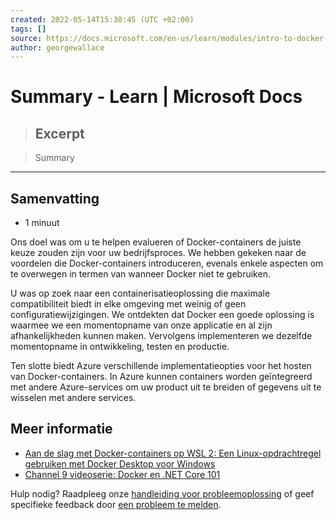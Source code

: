 ```yaml
---
created: 2022-05-14T15:38:45 (UTC +02:00)
tags: []
source: https://docs.microsoft.com/en-us/learn/modules/intro-to-docker-containers/1-introduction
author: georgewallace
---
```


# Summary - Learn | Microsoft Docs

> ## Excerpt

> Summary

---

## Samenvatting

- 1 minuut

Ons doel was om u te helpen evalueren of Docker-containers de juiste keuze zouden zijn voor uw bedrijfsproces. We hebben gekeken naar de voordelen die Docker-containers introduceren, evenals enkele aspecten om te overwegen in termen van wanneer Docker niet te gebruiken.

U was op zoek naar een containerisatieoplossing die maximale compatibiliteit biedt in elke omgeving met weinig of geen configuratiewijzigingen. We ontdekten dat Docker een goede oplossing is waarmee we een momentopname van onze applicatie en al zijn afhankelijkheden kunnen maken. Vervolgens implementeren we dezelfde momentopname in ontwikkeling, testen en productie.

Ten slotte biedt Azure verschillende implementatieopties voor het hosten van Docker-containers. In Azure kunnen containers worden geïntegreerd met andere Azure-services om uw product uit te breiden of gegevens uit te wisselen met andere services.

## Meer informatie

- [Aan de slag met Docker-containers op WSL 2: Een Linux-opdrachtregel gebruiken met Docker Desktop voor Windows](https://docs.microsoft.com/en-us/windows/wsl/tutorials/wsl-containers)
- [Channel 9 videoserie: Docker en .NET Core 101](https://channel9.msdn.com/Series/Docker-and-NET-Core-101/?WT.mc_id=Educationcontainers-c9-shyboyer)

Hulp nodig? Raadpleeg onze [handleiding voor probleemoplossing](https://docs.microsoft.com/en-us/learn/support/troubleshooting?uid=learn.intro-to-docker-containers.6-summary&documentId=761dd389-a491-2b83-7781-fcaefe5c6624&versionIndependentDocumentId=ad634c7e-7dc1-61ad-e148-d2add1b4d4b4&contentPath=%2FMicrosoftDocs%2Flearn-pr%2Fblob%2Flive%2Flearn-pr%2Fazure%2Fintro-to-docker-containers%2F6-summary.yml&url=https%3A%2F%2Fdocs.microsoft.com%2Fen-us%2Flearn%2Fmodules%2Fintro-to-docker-containers%2F6-summary&author=gwallace) of geef specifieke feedback door [een probleem te melden](https://docs.microsoft.com/en-us/learn/support/troubleshooting?uid=learn.intro-to-docker-containers.6-summary&documentId=761dd389-a491-2b83-7781-fcaefe5c6624&versionIndependentDocumentId=ad634c7e-7dc1-61ad-e148-d2add1b4d4b4&contentPath=%2FMicrosoftDocs%2Flearn-pr%2Fblob%2Flive%2Flearn-pr%2Fazure%2Fintro-to-docker-containers%2F6-summary.yml&url=https%3A%2F%2Fdocs.microsoft.com%2Fen-us%2Flearn%2Fmodules%2Fintro-to-docker-containers%2F6-summary&author=gwallace#report-feedback).
